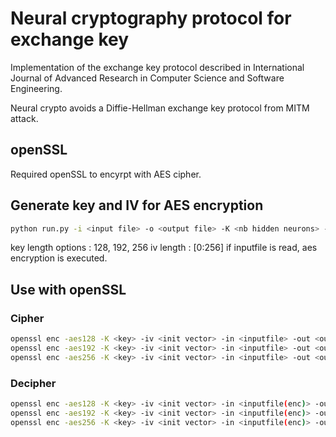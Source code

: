# Neural cryptography protocol for exchange key

Implementation of the exchange key protocol described in International Journal of Advanced Research in
Computer Science and Software Engineering.

Neural crypto avoids a Diffie-Hellman exchange key protocol from MITM attack.

## openSSL
Required openSSL to encyrpt with AES cipher.

## Generate key and IV for AES encryption
```bash
python run.py -i <input file> -o <output file> -K <nb hidden neurons> -N <nb input neurons> -L <range of weight> -k <key length> -v <iv length>
```
key length options : 128, 192, 256
iv length : [0:256]
if inputfile is read, aes encryption is executed.

## Use with openSSL
### Cipher
```bash
openssl enc -aes128 -K <key> -iv <init vector> -in <inputfile> -out <outputfile>
openssl enc -aes192 -K <key> -iv <init vector> -in <inputfile> -out <outputfile>
openssl enc -aes256 -K <key> -iv <init vector> -in <inputfile> -out <outputfile>
```
### Decipher
```bash
openssl enc -aes128 -K <key> -iv <init vector> -in <inputfile(enc)> -out <outputfile> -d
openssl enc -aes192 -K <key> -iv <init vector> -in <inputfile(enc)> -out <outputfile> -d
openssl enc -aes256 -K <key> -iv <init vector> -in <inputfile(enc)> -out <outputfile> -d
```
